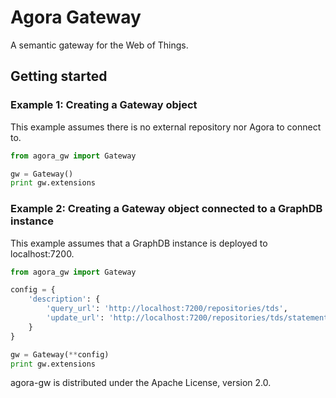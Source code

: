 # Agora Gateway


A semantic gateway for the Web of Things.

## Getting started

### Example 1: Creating a Gateway object

This example assumes there is no external repository nor Agora to connect to.

```python
from agora_gw import Gateway

gw = Gateway()
print gw.extensions
```

### Example 2: Creating a Gateway object connected to a GraphDB instance

This example assumes that a GraphDB instance is deployed to localhost:7200.

```python
from agora_gw import Gateway

config = {
    'description': {
        'query_url': 'http://localhost:7200/repositories/tds',
        'update_url': 'http://localhost:7200/repositories/tds/statements'
    }        
}

gw = Gateway(**config)
print gw.extensions
```


agora-gw is distributed under the Apache License, version 2.0.
